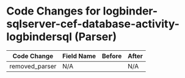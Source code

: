 # Code Changes for logbinder-sqlserver-cef-database-activity-logbindersql (Parser)

| Code Change | Field Name | Before | After |
|-------------|------------|--------|-------|
| removed_parser | N/A |  | N/A |
